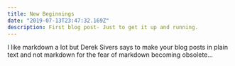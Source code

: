 ```yaml
---
title: New Beginnings
date: "2019-07-13T23:47:32.169Z"
description: First blog post- Just to get it up and running.
---
```


I like markdown a lot but Derek Sivers says to make your blog posts in plain text and not markdown for the fear of markdown becoming obsolete... 
